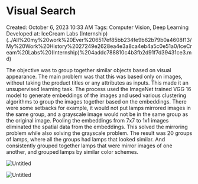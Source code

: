 # Visual Search

Created: October 6, 2023 10:33 AM
Tags: Computer Vision, Deep Learning
Developed at: IceCream Labs (Internship) (../All%20my%20work%20Ever%206517ef85bb234fe9b62b79b0a4608f13/My%20Work%20History%2027249e2628ea4e3a8ca4eb4a5c0e51a0/IceCream%20Labs%20(Internship)%204addc788810c4b3fb2d91f7d39431ce3.md)

The objective was to group together similar objects based on visual appearance. The main
problem was that this was based only on images, without taking the product titles or any
attributes as inputs. This made it an unsupervised learning task.
The process used the ImageNet trained VGG 16 model to generate embeddings of the images
and used various clustering algorithms to group the images together based on the embeddings.
There were some setbacks for example, it would not put lamps mirrored images in the same
group, and a grayscale image would not be in the same group as the original image. Pooling the
embeddings from 7x7 to 1x1 images eliminated the spatial data from the embeddings. This solved
the mirroring problem while also solving the grayscale problem.
The result was 20 groups of lamps, where all the groups had lamps that looked similar. And
consistently grouped together lamps that were mirror images of one another, and grouped lamps
by similar color schemes.

![Untitled](Visual%20Search%20bef6eb162dbf4830a59d971223a0c435/Untitled.png)

![Untitled](Visual%20Search%20bef6eb162dbf4830a59d971223a0c435/Untitled%201.png)